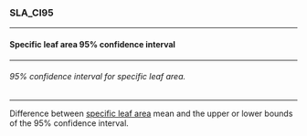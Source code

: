 ### SLA_CI95



------
#### Specific leaf area 95% confidence interval



------
###### 95% confidence interval for specific leaf area.



------
Difference between [specific leaf area](./SLA.md) mean and the upper or lower bounds of the 95% confidence interval.